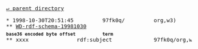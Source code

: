 <pre>
  <a href="../">&#x21b5; parent directory</a>
  
  * 1998-10-30T20:51:45&#x0009;&#x0009;97fk0q/&#x0009;&#x0009;org,w3)&#x0009;&#x0009;TR/1998/WD-rdf-schema-19981030
  ** <a href="WD-rdf-schema-19981030">WD-rdf-schema-19981030</a>
  <sub><b>base36 encoded byte offset</b></sub>&#x0009;<sub><b>term</b></sub>
  ** xxxx&#x0009;&#x0009;rdf:subject</a>&#x0009;&#x0009;97fk0q/org,w3)/TR/1998/WD-rdf-schema-19981030/xxxx
</pre>
